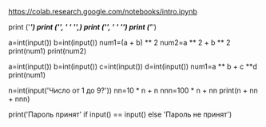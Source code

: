https://colab.research.google.com/notebooks/intro.ipynb

print ('*****************')
print ('*', '              ' '*',)
print ('*', '              ' '*')
print ('*****************')


a=int(input())
b=int(input())
num1=(a + b) ** 2
num2=a ** 2 + b ** 2
print(num1)
print(num2)


a=int(input())
b=int(input())
c=int(input())
d=int(input())
num1=a ** b + c **d
print(num1)


n=int(input('Число от 1 до 9?'))
nn=10 * n + n
nnn=100 * n + nn
print(n + nn + nnn)



print('Пароль принят' if input() == input() else 'Пароль не принят')











































































